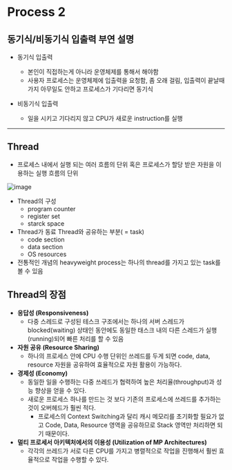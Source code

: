 # Process 2

## 동기식/비동기식 입출력 부연 설명
- 동기식 입출력
  - 본인이 직접하는게 아니라 운영체제를 통해서 해야함
  - 사용자 프로세스는 운영체제에 입출력을 요청함, 좀 오래 걸림, 입출력이 끝날때가지 아무일도 안하고 프로세스가 기다리면 동기식

- 비동기식 입출력
  - 일을 시키고 기다리지 않고 CPU가 새로운 instruction를 실행

----

## **Thread**
- 프로세스 내에서 실행 되는 여러 흐름의 단위 혹은 프로세스가 할당 받은 자원을 이용하는 실행 흐름의 단위

![image](https://github.com/jooh9992/CodingTest/assets/54580802/e47d0c6b-58c1-4702-9ed4-cc8249eba6c5)

- Thread의 구성
  - program counter
  - register set
  - starck space
- Thread가 동료 Thread와 공유하는 부분( = task)
  - code section
  - data section
  - OS resources  
- 전통적인 개념의 heavyweight process는 하나의 thread를 가지고 있는 task를 볼 수 있음

## Thread의 장점
- **응답성 (Responsiveness)**
  - 다중 스레드로 구성된 테스크 구조에서는 하나의 서버 스레드가 blocked(waiting) 상태인 동안에도 동일한 태스크 내의 다른 스레드가 실행(running)되어 빠른 처리를 할 수 있음
- **자원 공유 (Resource Sharing)**
    - 하나의 프로세스 안에 CPU 수행 단위인 쓰레드를 두게 되면 code, data, resource 자원을 공유하여 효율적으로 자원 활용이 가능하다.
- **경제성 (Economy)**
    - 동일한 일을 수행하는 다중 쓰레드가 협력하여 높은 처리율(throughput)과 성능 향상을 얻을 수 있다.
    - 새로운 프로세스 하나를 만드는 것 보다 기존의 프로세스에 쓰레드를 추가하는 것이 오버헤드가 훨씬 적다.
        - 프로세스의 Context Switching과 달리 캐시 메모리를 초기화할 필요가 없고 Code, Data, Resource 영역을 공유하므로 Stack 영역만 처리하면 되기 때문이다.
- **멀티 프로세서 아키텍처에서의 이용성 (Utilization of MP Architectures)**
    - 각각의 쓰레드가 서로 다른 CPU를 가지고 병렬적으로 작업을 진행해서 훨씬 효율적으로 작업을 수행할 수 있다.